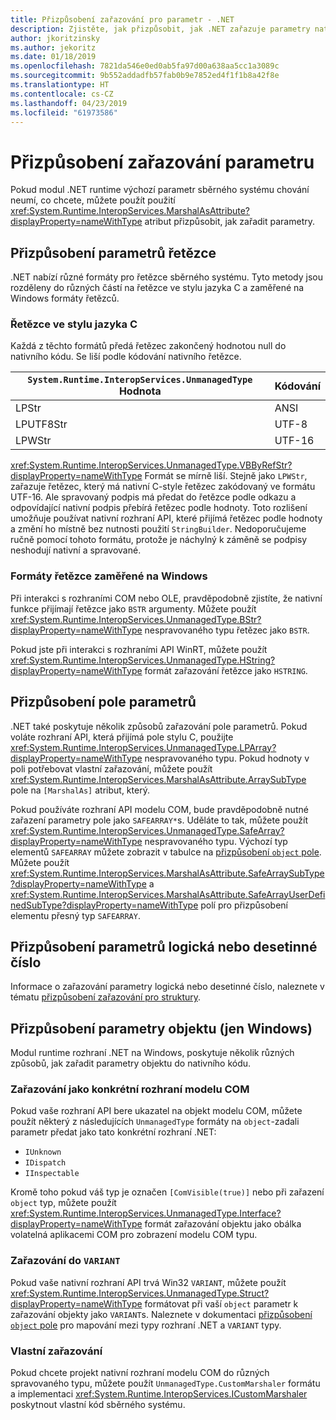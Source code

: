```yaml
---
title: Přizpůsobení zařazování pro parametr - .NET
description: Zjistěte, jak přizpůsobit, jak .NET zařazuje parametry nativní reprezentace.
author: jkoritzinsky
ms.author: jekoritz
ms.date: 01/18/2019
ms.openlocfilehash: 7821da546e0ed0ab5fa97d00a638aa5cc1a3089c
ms.sourcegitcommit: 9b552addadfb57fab0b9e7852ed4f1f1b8a42f8e
ms.translationtype: HT
ms.contentlocale: cs-CZ
ms.lasthandoff: 04/23/2019
ms.locfileid: "61973586"
---
```

# <a name="customizing-parameter-marshalling"></a>Přizpůsobení zařazování parametru

Pokud modul .NET runtime výchozí parametr sběrného systému chování neumí, co chcete, můžete použít použití <xref:System.Runtime.InteropServices.MarshalAsAttribute?displayProperty=nameWithType> atribut přizpůsobit, jak zařadit parametry.

## <a name="customizing-string-parameters"></a>Přizpůsobení parametrů řetězce

.NET nabízí různé formáty pro řetězce sběrného systému. Tyto metody jsou rozděleny do různých částí na řetězce ve stylu jazyka C a zaměřené na Windows formáty řetězců.

### <a name="c-style-strings"></a>Řetězce ve stylu jazyka C

Každá z těchto formátů předá řetězec zakončený hodnotou null do nativního kódu. Se liší podle kódování nativního řetězce.

| `System.Runtime.InteropServices.UnmanagedType` Hodnota | Kódování |
|------------------------------------------------------|----------|
| LPStr | ANSI |
| LPUTF8Str | UTF-8 | 
| LPWStr | UTF-16 |

<xref:System.Runtime.InteropServices.UnmanagedType.VBByRefStr?displayProperty=nameWithType> Formát se mírně liší. Stejně jako `LPWStr`, zařazuje řetězec, který má nativní C-style řetězec zakódovaný ve formátu UTF-16. Ale spravovaný podpis má předat do řetězce podle odkazu a odpovídající nativní podpis přebírá řetězec podle hodnoty. Toto rozlišení umožňuje používat nativní rozhraní API, které přijímá řetězec podle hodnoty a změní ho místně bez nutnosti použití `StringBuilder`. Nedoporučujeme ručně pomocí tohoto formátu, protože je náchylný k záměně se podpisy neshodují nativní a spravované.

### <a name="windows-centric-string-formats"></a>Formáty řetězce zaměřené na Windows

Při interakci s rozhraními COM nebo OLE, pravděpodobně zjistíte, že nativní funkce přijímají řetězce jako `BSTR` argumenty. Můžete použít <xref:System.Runtime.InteropServices.UnmanagedType.BStr?displayProperty=nameWithType> nespravovaného typu řetězec jako `BSTR`.

Pokud jste při interakci s rozhraními API WinRT, můžete použít <xref:System.Runtime.InteropServices.UnmanagedType.HString?displayProperty=nameWithType> formát zařazování řetězce jako `HSTRING`.

## <a name="customizing-array-parameters"></a>Přizpůsobení pole parametrů

.NET také poskytuje několik způsobů zařazování pole parametrů. Pokud voláte rozhraní API, která přijímá pole stylu C, použijte <xref:System.Runtime.InteropServices.UnmanagedType.LPArray?displayProperty=nameWithType> nespravovaného typu. Pokud hodnoty v poli potřebovat vlastní zařazování, můžete použít <xref:System.Runtime.InteropServices.MarshalAsAttribute.ArraySubType> pole na `[MarshalAs]` atribut, který.

Pokud používáte rozhraní API modelu COM, bude pravděpodobně nutné zařazení parametry pole jako `SAFEARRAY*`s. Uděláte to tak, můžete použít <xref:System.Runtime.InteropServices.UnmanagedType.SafeArray?displayProperty=nameWithType> nespravovaného typu. Výchozí typ elementů `SAFEARRAY` můžete zobrazit v tabulce na [přizpůsobení `object` pole](./customize-struct-marshalling.md#marshalling-systemobjects). Můžete použít <xref:System.Runtime.InteropServices.MarshalAsAttribute.SafeArraySubType?displayProperty=nameWithType> a <xref:System.Runtime.InteropServices.MarshalAsAttribute.SafeArrayUserDefinedSubType?displayProperty=nameWithType> polí pro přizpůsobení elementu přesný typ `SAFEARRAY`.

## <a name="customizing-boolean-or-decimal-parameters"></a>Přizpůsobení parametrů logická nebo desetinné číslo

Informace o zařazování parametry logická nebo desetinné číslo, naleznete v tématu [přizpůsobení zařazování pro struktury](customize-struct-marshalling.md).

## <a name="customizing-object-parameters-windows-only"></a>Přizpůsobení parametry objektu (jen Windows)

Modul runtime rozhraní .NET na Windows, poskytuje několik různých způsobů, jak zařadit parametry objektu do nativního kódu.

### <a name="marshalling-as-specific-com-interfaces"></a>Zařazování jako konkrétní rozhraní modelu COM

Pokud vaše rozhraní API bere ukazatel na objekt modelu COM, můžete použít některý z následujících `UnmanagedType` formáty na `object`-zadali parametr předat jako tato konkrétní rozhraní .NET:

- `IUnknown`
- `IDispatch`
- `IInspectable`

Kromě toho pokud váš typ je označen `[ComVisible(true)]` nebo při zařazení `object` typ, můžete použít <xref:System.Runtime.InteropServices.UnmanagedType.Interface?displayProperty=nameWithType> formát zařazování objektu jako obálka volatelná aplikacemi COM pro zobrazení modelu COM typu.

### <a name="marshalling-to-a-variant"></a>Zařazování do `VARIANT`

Pokud vaše nativní rozhraní API trvá Win32 `VARIANT`, můžete použít <xref:System.Runtime.InteropServices.UnmanagedType.Struct?displayProperty=nameWithType> formátovat při vaší `object` parametr k zařazování objekty jako `VARIANT`s. Naleznete v dokumentaci [přizpůsobení `object` pole](customize-struct-marshalling.md#marshalling-systemobjects) pro mapování mezi typy rozhraní .NET a `VARIANT` typy.

### <a name="custom-marshalers"></a>Vlastní zařazování

Pokud chcete projekt nativní rozhraní modelu COM do různých spravovaného typu, můžete použít `UnmanagedType.CustomMarshaler` formátu a implementaci <xref:System.Runtime.InteropServices.ICustomMarshaler> poskytnout vlastní kód sběrného systému.
